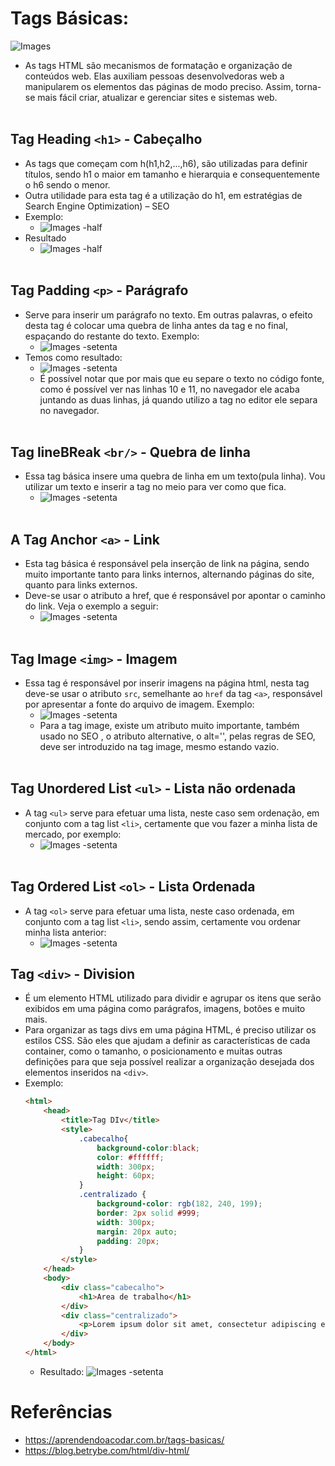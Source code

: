# Tags Básicas:
![Images](imgs/tag_basica.png)
- As tags HTML são mecanismos de formatação e organização de conteúdos web. Elas auxiliam pessoas desenvolvedoras web a manipularem os elementos das páginas de modo preciso. Assim, torna-se mais fácil criar, atualizar e gerenciar sites e sistemas web.
<br/><br/>

## Tag Heading `<h1>` - Cabeçalho
- As tags que começam com h(h1,h2,...,h6), são utilizadas para definir títulos, sendo h1 o maior em tamanho e hierarquia e consequentemente o h6 sendo o menor.
- Outra utilidade para esta tag é a utilização do h1, em estratégias de Search Engine Optimization) – SEO 
- Exemplo:
    - ![Images -half](imgs/code01.png)
- Resultado
    - ![Images -half](imgs/result01.png)
<br/><br/>

## Tag Padding `<p>` - Parágrafo
- Serve para inserir um parágrafo no texto. Em outras palavras, o efeito desta tag é colocar uma quebra de linha antes da tag e no final, espaçando do restante do texto. Exemplo: 
    - ![Images -setenta](imgs/code02.png)
- Temos como resultado:
    - ![Images -setenta](imgs/result02.png)
    - É possível notar que por mais que eu separe o texto no código fonte, como é possível ver nas linhas 10 e 11, no navegador ele acaba juntando as duas linhas, já quando utilizo a tag no editor ele separa no navegador.
<br/><br/>

## Tag lineBReak ``<br/>`` - Quebra de linha
- Essa tag básica insere uma quebra de linha em um texto(pula linha). Vou utilizar um texto e inserir a tag no meio para ver como que fica.
    - ![Images -setenta](imgs/code03.png)
<br/><br/>

## A Tag Anchor `<a>` - Link
- Esta tag básica é responsável pela inserção de link na página, sendo muito importante tanto para links internos, alternando páginas do site, quanto para links externos.
- Deve-se usar o atributo a href, que é responsável por apontar o caminho do link. Veja o exemplo a seguir: 
    - ![Images -setenta](imgs/code06.png)
<br/><br/>

## Tag Image ``<img>`` - Imagem
- Essa tag é responsável por inserir imagens na página html, nesta tag deve-se usar o atributo ``src``, semelhante ao ``href`` da tag ``<a>``, responsável por apresentar a fonte do arquivo de imagem. Exemplo:
    - ![Images -setenta](imgs/code07.png)
    - Para a tag image, existe um atributo muito importante, também usado no SEO , o atributo alternative, o alt='', pelas regras de SEO, deve ser introduzido na tag image, mesmo estando vazio.
<br/> <br/>
## Tag Unordered List ``<ul>`` - Lista não ordenada
- A tag ``<ul>`` serve para efetuar uma lista, neste caso sem ordenação, em conjunto com a tag list ``<li>``, certamente que vou fazer a minha lista de mercado, por exemplo:
    - ![Images -setenta](imgs/code04.png)
<br/><br/>

## Tag Ordered List ``<ol>`` - Lista Ordenada
- A tag ``<ol>`` serve para efetuar uma lista, neste caso ordenada, em conjunto com a tag list ``<li>``, sendo assim, certamente vou ordenar minha lista anterior:
    - ![Images -setenta](imgs/code05.png)

## Tag ``<div>`` - Division
- É um elemento HTML utilizado para dividir e agrupar os itens que serão exibidos em uma página como parágrafos, imagens, botões e muito mais.
- Para organizar as tags divs em uma página HTML, é preciso utilizar os estilos CSS. São eles que ajudam a definir as características de cada container, como o tamanho, o posicionamento e muitas outras definições para que seja possível realizar a organização desejada dos elementos inseridos na ``<div>``. 
- Exemplo:
    ```html
    <html>
        <head>
            <title>Tag DIv</title>
            <style>
                .cabecalho{
                    background-color:black;
                    color: #ffffff;
                    width: 300px;
                    height: 60px;
                }
                .centralizado {
                    background-color: rgb(182, 240, 199);
                    border: 2px solid #999;
                    width: 300px;
                    margin: 20px auto;
                    padding: 20px;
                }
            </style>
        </head>
        <body>
            <div class="cabecalho">
                <h1>Area de trabalho</h1>
            </div>
            <div class="centralizado">
                <p>Lorem ipsum dolor sit amet, consectetur adipiscing elit. </p>
            </div>
        </body>
    </html>
    ```
    - Resultado: ![Images -setenta](imgs/print01.png)

# Referências
- https://aprendendoacodar.com.br/tags-basicas/
- https://blog.betrybe.com/html/div-html/